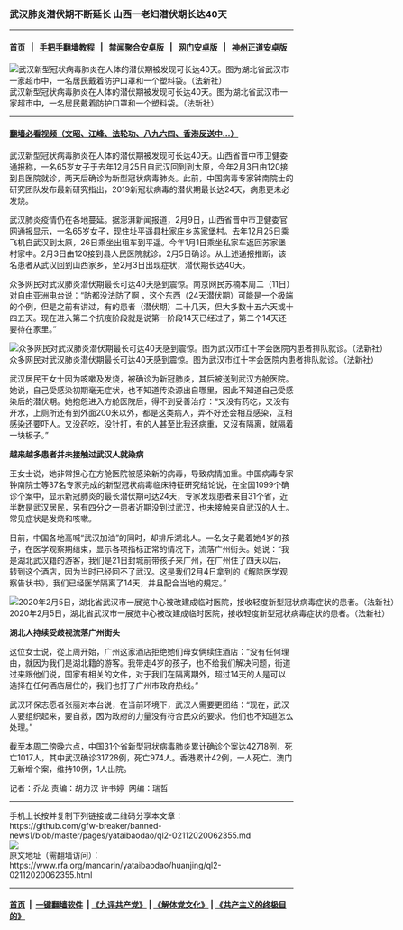 ### 武汉肺炎潜伏期不断延长   山西一老妇潜伏期长达40天
------------------------

#### [首页](https://github.com/gfw-breaker/banned-news1/blob/master/README.md) &nbsp;&nbsp;|&nbsp;&nbsp; [手把手翻墙教程](https://github.com/gfw-breaker/guides/wiki) &nbsp;&nbsp;|&nbsp;&nbsp; [禁闻聚合安卓版](https://github.com/gfw-breaker/bn-android) &nbsp;&nbsp;|&nbsp;&nbsp; [网门安卓版](https://github.com/oGate2/oGate) &nbsp;&nbsp;|&nbsp;&nbsp; [神州正道安卓版](https://github.com/SzzdOgate/update) 



<div id="headerimg">
 <img alt="武汉新型冠状病毒肺炎在人体的潜伏期被发现可长达40天。图为湖北省武汉市一家超市中，一名居民戴着防护口罩和一个塑料袋。（法新社）" src="https://www.rfa.org/mandarin/yataibaodao/huanjing/ql2-02112020062355.html/000_1OV95H-1.jpg/@@images/1fccca55-4a8c-47da-9e4d-d6c450ef1545.jpeg" title="武汉新型冠状病毒肺炎在人体的潜伏期被发现可长达40天。图为湖北省武汉市一家超市中，一名居民戴着防护口罩和一个塑料袋。（法新社）"/>
 <div id="headerimgcontents">
  <div id="headerimgcaption">
   <span>
    武汉新型冠状病毒肺炎在人体的潜伏期被发现可长达40天。图为湖北省武汉市一家超市中，一名居民戴着防护口罩和一个塑料袋。（法新社）
   </span>
   <!-- zoomattribute -->
  </div>
  <!-- headerimgcaption -->
 </div>
 <!-- headerimagecontents -->
</div>

<hr/>


#### [翻墙必看视频（文昭、江峰、法轮功、八九六四、香港反送中...）](https://github.com/gfw-breaker/banned-news1/blob/master/pages/link3.md)

<div id="storytext">
 <div>
  <div class="slot_header">
  </div>
 </div>
 <p>
  武汉新型冠状病毒肺炎在人体的潜伏期被发现可长达40天。山西省晋中市卫健委通报称，一名65岁女子于去年12月25日自武汉回到到太原，今年2月3日由120接到县医院就诊，两天后确诊为新型冠状病毒肺炎。此前，中国病毒专家钟南院士的研究团队发布最新研究指出，2019新冠状病毒的潜伏期最长达24天，病患更未必发烧。
 </p>
 <p>
  武汉肺炎疫情仍在各地蔓延。据澎湃新闻报道，2月9日，山西省晋中市卫健委官网通报显示，一名65岁女子，现住址平遥县杜家庄乡苏家堡村。去年12月25日乘飞机自武汉到太原，26日乘坐出租车到平遥。今年1月1日乘坐私家车返回苏家堡村家中。2月3日由120接到县人民医院就诊。2月5日确诊。从上述通报推断，该名患者从武汉回到山西家乡，至2月3日出现症状，潜伏期长达40天。
 </p>
 <p>
 </p>
 <p>
 </p>
 <p>
  众多网民对武汉肺炎潜伏期最长可达40天感到震惊。南京网民苏楠本周二（11日）对自由亚洲电台说：“防都没法防了啊 ，这个东西（24天潜伏期）可能是一个极端的个例，但是之前有讲过，有的患者（潜伏期）二十几天，但大多数十五六天或十四五天。现在进入第二个抗疫阶段就是说第一阶段14天已经过了，第二个14天还要待在家里。”
 </p>
 <p>
 </p>
 <p>
  <div class="image-inline captioned" style="width:1500px;">
   <div style="width:1500px;">
    <img alt="众多网民对武汉肺炎潜伏期最长可达40天感到震惊。图为武汉市红十字会医院内患者排队就诊。（法新社）" src="https://www.rfa.org/mandarin/yataibaodao/huanjing/ql2-02112020062355.html/000_1OV7WD.jpg" title="众多网民对武汉肺炎潜伏期最长可达40天感到震惊。图为武汉市红十字会医院内患者排队就诊。（法新社）"/>
   </div>
   <div class="image-caption">
    <span style="width:1500px;">
     众多网民对武汉肺炎潜伏期最长可达40天感到震惊。图为武汉市红十字会医院内患者排队就诊。（法新社）
    </span>
    <span class="copyright">
    </span>
   </div>
  </div>
 </p>
 <p>
  武汉居民王女士因为咳嗽及发烧，被确诊为新冠肺炎，其后被送到武汉方舱医院。她说，自己受感染初期毫无症状，也不知道传染源出自哪里，因此不知道自己受感染后的潜伏期。她抱怨进入方舱医院后，得不到妥善治疗：“又没有药吃，又没有开水，上厕所还有到外面200米以外，都是这类病人，弄不好还会相互感染，互相感染还要吓人。又没药吃，没针打，有的人甚至比我还病重，又沒有隔离，就隔着一块板子。”
 </p>
 <p>
  <b>
   越来越多患者并未接触过武汉人就染病
  </b>
 </p>
 <p>
  王女士说，她非常担心在方舱医院被感染新的病毒，导致病情加重。中国病毒专家钟南院士等37名专家完成的新型冠状病毒临床特征研究结论说，在全国1099个确诊个案中，显示新冠肺炎的最长潜伏期可达24天，专家发现患者来自31个省，近半数是武汉居民，另有四分之一患者近期没到过武汉，也未接触来自武汉的人士。常见症状是发烧和咳嗽。
 </p>
 <p>
  目前，中国各地高喊“武汉加油”的同时，却排斥湖北人。一名女子戴着她4岁的孩子，在医学观察期结束，显示各项指标正常的情况下，流落广州街头。她说：“我是湖北武汉籍的游客，我们是21日封城前带孩子来广州，在广州住了四天以后，转到这个酒店，因为当时已经回不了武汉。这是我们2月4日拿到的《解除医学观察告状书》，我们已经医学隔离了14天，并且配合当地的規定。”
 </p>
 <p>
 </p>
 <p>
  <div class="image-inline captioned" style="width:1500px;">
   <div style="width:1500px;">
    <img alt="2020年2月5日，湖北省武汉市一展览中心被改建成临时医院，接收轻度新型冠状病毒症状的患者。（法新社）" src="https://www.rfa.org/mandarin/yataibaodao/huanjing/ql2-02112020062355.html/000_1OQ7H9.jpg" title="2020年2月5日，湖北省武汉市一展览中心被改建成临时医院，接收轻度新型冠状病毒症状的患者。（法新社）"/>
   </div>
   <div class="image-caption">
    <span style="width:1500px;">
     2020年2月5日，湖北省武汉市一展览中心被改建成临时医院，接收轻度新型冠状病毒症状的患者。（法新社）
    </span>
    <span class="copyright">
    </span>
   </div>
  </div>
 </p>
 <p>
  <b>
  </b>
 </p>
 <p>
  <b>
   湖北人持续受歧视流落广州街头
  </b>
 </p>
 <p>
  这位女士说，從上周开始，广州这家酒店拒绝她们母女俩续住酒店：“没有任何理由，就因为我们是湖北籍的游客。我带走4岁的孩子，也不给我们解决问题，街道过来跟他们说，国家有相关的文件，对于我们在隔离期外，超过14天的人是可以选择在任何酒店居住的，我们也打了广州市政府热线。”
 </p>
 <p>
  武汉环保志愿者张丽对本台说，在当前环境下，武汉人需要更团结：“现在，武汉人要组织起来，要自救，因为政府的力量没有符合民众的要求。他们也不知道怎么处理。”
 </p>
 <p>
  截至本周二傍晚六点，中国31个省新型冠状病毒肺炎累计确诊个案达42718例，死亡1017人，其中武汉确诊31728例，死亡974人。香港累计42例，一人死亡。澳门无新增个案，维持10例，1人出院。
 </p>
 <p>
 </p>
 <p>
  记者：乔龙 责编：胡力汉 许书婷  网编：瑞哲
 </p>
</div>

<hr/>
手机上长按并复制下列链接或二维码分享本文章：<br/>
https://github.com/gfw-breaker/banned-news1/blob/master/pages/yataibaodao/ql2-02112020062355.md <br/>
<a href='https://github.com/gfw-breaker/banned-news1/blob/master/pages/yataibaodao/ql2-02112020062355.md'><img src='https://github.com/gfw-breaker/banned-news1/blob/master/pages/yataibaodao/ql2-02112020062355.md.png'/></a> <br/>
原文地址（需翻墙访问）：https://www.rfa.org/mandarin/yataibaodao/huanjing/ql2-02112020062355.html


------------------------
#### [首页](https://github.com/gfw-breaker/banned-news1/blob/master/README.md) &nbsp;|&nbsp; [一键翻墙软件](https://github.com/gfw-breaker/nogfw/blob/master/README.md) &nbsp;| [《九评共产党》](https://github.com/gfw-breaker/9ping.md/blob/master/README.md#九评之一评共产党是什么) | [《解体党文化》](https://github.com/gfw-breaker/jtdwh.md/blob/master/README.md) | [《共产主义的终极目的》](https://github.com/gfw-breaker/gczydzjmd.md/blob/master/README.md)


<img src='http://gfw-breaker.win/banned-news/pages/yataibaodao/ql2-02112020062355.md' width='0px' height='0px'/>